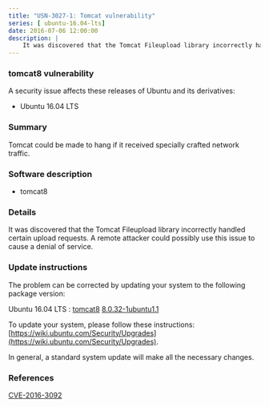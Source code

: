 ```yaml
---
title: "USN-3027-1: Tomcat vulnerability"
series: [ ubuntu-16.04-lts]
date: 2016-07-06 12:00:00
description: |
    It was discovered that the Tomcat Fileupload library incorrectly handled certain upload requests. A remote attacker could possibly use this issue to cause a denial of service. 
--- 
```

 
 


### tomcat8 vulnerability

A security issue affects these releases of Ubuntu and its derivatives:

* Ubuntu 16.04 LTS

### Summary

Tomcat could be made to hang if it received specially crafted network traffic.

### Software description

* tomcat8 

### Details

It was discovered that the Tomcat Fileupload library incorrectly handled certain upload requests. A remote attacker could possibly use this issue to cause a denial of service. 

### Update instructions

The problem can be corrected by updating your system to the following package version:

Ubuntu 16.04 LTS
 : [tomcat8](https://launchpad.net/ubuntu/+source/tomcat8) <span> [8.0.32-1ubuntu1.1](https://launchpad.net/ubuntu/+source/tomcat8/8.0.32-1ubuntu1.1) </span> 

To update your system, please follow these instructions: [https://wiki.ubuntu.com/Security/Upgrades](https://wiki.ubuntu.com/Security/Upgrades).

In general, a standard system update will make all the necessary changes. 

### References

 
 [CVE-2016-3092](http://people.ubuntu.com/~ubuntu-security/cve/CVE-2016-3092)
 

